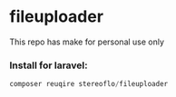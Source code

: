 # fileuploader

This repo has make for personal use only


### Install for laravel:

```php
composer reuqire stereoflo/fileuploader
```
